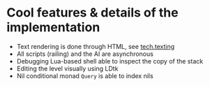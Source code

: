 # Cool features & details of the implementation

[//]: # (TODO each line should link to some documentation)

- Text rendering is done through HTML, see [tech.texting](/tech/_docs/texting.md)
- All scripts (railing) and the AI are asynchronous
- Debugging Lua-based shell able to inspect the copy of the stack
- Editing the level visually using LDtk
- Nil conditional monad `Query` is able to index nils
